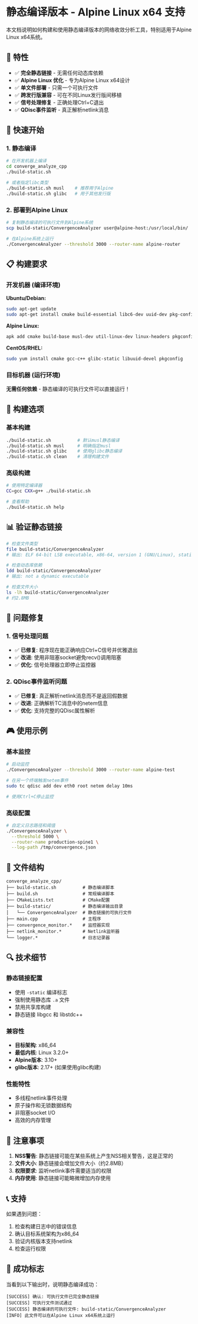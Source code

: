 # 静态编译版本 - Alpine Linux x64 支持

本文档说明如何构建和使用静态编译版本的网络收敛分析工具，特别适用于Alpine Linux x64系统。

## 🎯 特性

- ✅ **完全静态链接** - 无需任何动态库依赖
- ✅ **Alpine Linux 优化** - 专为Alpine Linux x64设计
- ✅ **单文件部署** - 只需一个可执行文件
- ✅ **跨发行版兼容** - 可在不同Linux发行版间移植
- ✅ **信号处理修复** - 正确处理Ctrl+C退出
- ✅ **QDisc事件监听** - 真正解析netlink消息

## 🚀 快速开始

### 1. 静态编译

```bash
# 在开发机器上编译
cd converge_analyze_cpp
./build-static.sh

# 或者指定libc类型
./build-static.sh musl    # 推荐用于Alpine
./build-static.sh glibc   # 用于其他发行版
```

### 2. 部署到Alpine Linux

```bash
# 复制静态编译的可执行文件到Alpine系统
scp build-static/ConvergenceAnalyzer user@alpine-host:/usr/local/bin/

# 在Alpine系统上运行
./ConvergenceAnalyzer --threshold 3000 --router-name alpine-router
```

## 📋 构建要求

### 开发机器 (编译环境)

**Ubuntu/Debian:**
```bash
sudo apt-get update
sudo apt-get install cmake build-essential libc6-dev uuid-dev pkg-config
```

**Alpine Linux:**
```bash
apk add cmake build-base musl-dev util-linux-dev linux-headers pkgconfig
```

**CentOS/RHEL:**
```bash
sudo yum install cmake gcc-c++ glibc-static libuuid-devel pkgconfig
```

### 目标机器 (运行环境)

**无需任何依赖** - 静态编译的可执行文件可以直接运行！

## 🔧 构建选项

### 基本构建
```bash
./build-static.sh          # 默认musl静态编译
./build-static.sh musl     # 明确指定musl
./build-static.sh glibc    # 使用glibc静态编译
./build-static.sh clean    # 清理构建文件
```

### 高级构建
```bash
# 使用特定编译器
CC=gcc CXX=g++ ./build-static.sh

# 查看帮助
./build-static.sh help
```

## 📊 验证静态链接

```bash
# 检查文件类型
file build-static/ConvergenceAnalyzer
# 输出: ELF 64-bit LSB executable, x86-64, version 1 (GNU/Linux), statically linked

# 检查动态库依赖
ldd build-static/ConvergenceAnalyzer
# 输出: not a dynamic executable

# 检查文件大小
ls -lh build-static/ConvergenceAnalyzer
# 约2.8MB
```

## 🐛 问题修复

### 1. 信号处理问题
- ✅ **已修复**: 程序现在能正确响应Ctrl+C信号并优雅退出
- ✅ **改进**: 使用非阻塞socket避免recv()调用阻塞
- ✅ **优化**: 信号处理器立即停止监控器

### 2. QDisc事件监听问题  
- ✅ **已修复**: 真正解析netlink消息而不是返回假数据
- ✅ **改进**: 正确解析TC消息中的netem信息
- ✅ **优化**: 支持完整的QDisc属性解析

## 🎮 使用示例

### 基本监控
```bash
# 启动监控
./ConvergenceAnalyzer --threshold 3000 --router-name alpine-test

# 在另一个终端触发netem事件
sudo tc qdisc add dev eth0 root netem delay 10ms

# 使用Ctrl+C停止监控
```

### 高级配置
```bash
# 自定义日志路径和阈值
./ConvergenceAnalyzer \
  --threshold 5000 \
  --router-name production-spine1 \
  --log-path /tmp/convergence.json
```

## 📁 文件结构

```
converge_analyze_cpp/
├── build-static.sh          # 静态编译脚本
├── build.sh                 # 常规编译脚本  
├── CMakeLists.txt           # CMake配置
├── build-static/            # 静态编译输出目录
│   └── ConvergenceAnalyzer  # 静态链接的可执行文件
├── main.cpp                 # 主程序
├── convergence_monitor.*    # 监控器实现
├── netlink_monitor.*        # Netlink监听器
└── logger.*                 # 日志记录器
```

## 🔍 技术细节

### 静态链接配置
- 使用 `-static` 编译标志
- 强制使用静态库 `.a` 文件
- 禁用共享库构建
- 静态链接 libgcc 和 libstdc++

### 兼容性
- **目标架构**: x86_64
- **最低内核**: Linux 3.2.0+
- **Alpine版本**: 3.10+
- **glibc版本**: 2.17+ (如果使用glibc构建)

### 性能特性
- 多线程netlink事件处理
- 原子操作和无锁数据结构
- 非阻塞socket I/O
- 高效的内存管理

## 🚨 注意事项

1. **NSS警告**: 静态链接可能在某些系统上产生NSS相关警告，这是正常的
2. **文件大小**: 静态链接会增加文件大小（约2.8MB）
3. **权限要求**: 监听netlink事件需要适当的权限
4. **内存使用**: 静态链接可能略微增加内存使用

## 📞 支持

如果遇到问题：
1. 检查构建日志中的错误信息
2. 确认目标系统架构为x86_64
3. 验证内核版本支持netlink
4. 检查运行权限

## 🎉 成功标志

当看到以下输出时，说明静态编译成功：
```
[SUCCESS] 确认: 可执行文件已完全静态链接
[SUCCESS] 可执行文件测试通过
[SUCCESS] 静态编译的可执行文件: build-static/ConvergenceAnalyzer
[INFO] 此文件可以在Alpine Linux x64系统上运行
```
